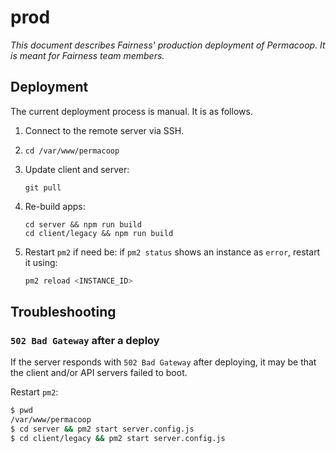 # prod

_This document describes Fairness' production deployment of Permacoop. It is meant for Fairness team members._

## Deployment

The current deployment process is manual. It is as follows.

1. Connect to the remote server via SSH.
1. `cd /var/www/permacoop`
1. Update client and server:

    ```
    git pull
    ```

1. Re-build apps:

    ```
    cd server && npm run build
    cd client/legacy && npm run build
    ```

1. Restart `pm2` if need be: if `pm2 status` shows an instance as `error`, restart it using:

    ```bash
    pm2 reload <INSTANCE_ID>
    ```

## Troubleshooting

### `502 Bad Gateway` after a deploy

If the server responds with `502 Bad Gateway` after deploying, it may be that the client and/or API servers failed to boot.

Restart `pm2`:

```bash
$ pwd
/var/www/permacoop
$ cd server && pm2 start server.config.js
$ cd client/legacy && pm2 start server.config.js
```
